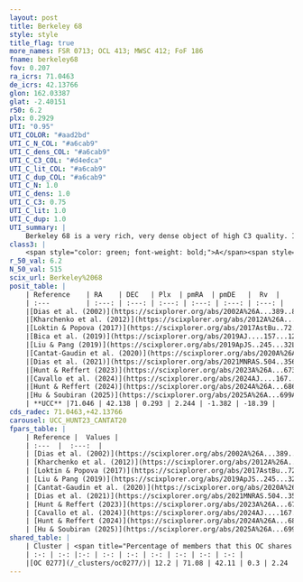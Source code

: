 ```yaml
---
layout: post
title: Berkeley 68
style: style
title_flag: true
more_names: FSR 0713; OCL 413; MWSC 412; FoF 186
fname: berkeley68
fov: 0.207
ra_icrs: 71.0463
de_icrs: 42.13766
glon: 162.03387
glat: -2.40151
r50: 6.2
plx: 0.2929
UTI: "0.95"
UTI_COLOR: "#aad2bd"
UTI_C_N_COL: "#a6cab9"
UTI_C_dens_COL: "#a6cab9"
UTI_C_C3_COL: "#d4edca"
UTI_C_lit_COL: "#a6cab9"
UTI_C_dup_COL: "#a6cab9"
UTI_C_N: 1.0
UTI_C_dens: 1.0
UTI_C_C3: 0.75
UTI_C_lit: 1.0
UTI_C_dup: 1.0
UTI_summary: |
    Berkeley 68 is a very rich, very dense object of high C3 quality. It is very well-studied in the literature. This object shares a small percentage of members with a later reported entry.
class3: |
    <span style="color: green; font-weight: bold;">A</span><span style="color: #FFC300; font-weight: bold;">B</span>
r_50_val: 6.2
N_50_val: 515
scix_url: Berkeley%2068
posit_table: |
    | Reference    | RA    | DEC   | Plx  | pmRA  | pmDE   |  Rv  |
    | :---         | :---: | :---: | :---: | :---: | :---: | :---: |
    |[Dias et al. (2002)](https://scixplorer.org/abs/2002A%26A...389..871D) | 71.125 | 42.067 | -- | -0.63 | 0.05 | -- |
    |[Kharchenko et al. (2012)](https://scixplorer.org/abs/2012A%26A...543A.156K) | 71.115 | 42.1 | -- | -5.86 | 0.3 | -- |
    |[Loktin & Popova (2017)](https://scixplorer.org/abs/2017AstBu..72..257L) | 71.115 | 42.1 | -- | -5.231 | -0.734 | -- |
    |[Bica et al. (2019)](https://scixplorer.org/abs/2019AJ....157...12B) | 71.058 | 42.136 | -- | -- | -- | -- |
    |[Liu & Pang (2019)](https://scixplorer.org/abs/2019ApJS..245...32L) | 71.076 | 42.139 | 0.281 | 2.321 | -1.322 | -- |
    |[Cantat-Gaudin et al. (2020)](https://scixplorer.org/abs/2020A%26A...640A...1C) | 71.053 | 42.134 | 0.281 | 2.31 | -1.312 | -- |
    |[Dias et al. (2021)](https://scixplorer.org/abs/2021MNRAS.504..356D) | 71.065 | 42.114 | 0.28 | 2.357 | -1.29 | -21.539 |
    |[Hunt & Reffert (2023)](https://scixplorer.org/abs/2023A%26A...673A.114H) | 71.049 | 42.161 | 0.295 | 2.243 | -1.387 | -19.204 |
    |[Cavallo et al. (2024)](https://scixplorer.org/abs/2024AJ....167...12C) | 71.054 | 42.131 | 0.296 | -- | -- | -- |
    |[Hunt & Reffert (2024)](https://scixplorer.org/abs/2024A%26A...686A..42H) | 71.049 | 42.161 | 0.295 | 2.243 | -1.387 | -19.204 |
    |[Hu & Soubiran (2025)](https://scixplorer.org/abs/2025A%26A...699A.246H) | 71.054 | 42.131 | -- | -- | -- | -- |
    | **UCC** |71.046 | 42.138 | 0.293 | 2.244 | -1.382 | -18.39 | 
cds_radec: 71.0463,+42.13766
carousel: UCC_HUNT23_CANTAT20
fpars_table: |
    | Reference |  Values |
    | :---  |  :---:  |
    | [Dias et al. (2002)](https://scixplorer.org/abs/2002A%26A...389..871D) | `E(B-V)=0.671, Dist=1678.0, Age=8.391` |
    | [Kharchenko et al. (2012)](https://scixplorer.org/abs/2012A%26A...543A.156K) | `e_bv=0.67, distance=1800, log_age=9.11` |
    | [Loktin & Popova (2017)](https://scixplorer.org/abs/2017AstBu..72..257L) | `E(B-V)=0.664, Dmod=11.176, logt=8.4` |
    | [Liu & Pang (2019)](https://scixplorer.org/abs/2019ApJS..245...32L) | `Age=1.45, Z=0.5` |
    | [Cantat-Gaudin et al. (2020)](https://scixplorer.org/abs/2020A%26A...640A...1C) | `AVNN=1.38, DMNN=12.65, AgeNN=9.32` |
    | [Dias et al. (2021)](https://scixplorer.org/abs/2021MNRAS.504..356D) | `Av=2.083, Dist=3027, logage=9.282, [Fe/H]=-0.286` |
    | [Hunt & Reffert (2023)](https://scixplorer.org/abs/2023A%26A...673A.114H) | `AV50=1.767, diffAV50=1.319, MOD50=12.475, logAge50=9.142` |
    | [Cavallo et al. (2024)](https://scixplorer.org/abs/2024AJ....167...12C) | `AV50=1.89, dMod50=12.36, logAge50=9.27, [Fe/H]50=-0.06` |
    | [Hunt & Reffert (2024)](https://scixplorer.org/abs/2024A%26A...686A..42H) | `MassJ=3139.17` |
    | [Hu & Soubiran (2025)](https://scixplorer.org/abs/2025A%26A...699A.246H) | `MA22=-0.09, MA23f=-0.37, MA23g=-0.24, MZ23=-0.23, MK24=-0.27, MF24=-0.24` |
shared_table: |
    | Cluster | <span title="Percentage of members that this OC shares with the ones listed">%</span>   | RA   | DEC   | Plx   | pmRA  | pmDE  | Rv | UTI |
    | :-: | :-: |:-: | :-: | :-: | :-: | :-: | :-: | :-: |
    |[OC 0277](/_clusters/oc0277/)| 12.2 | 71.08 | 42.11 | 0.3 | 2.24 | -1.39 | -18.35 |0.0 |
---
```

